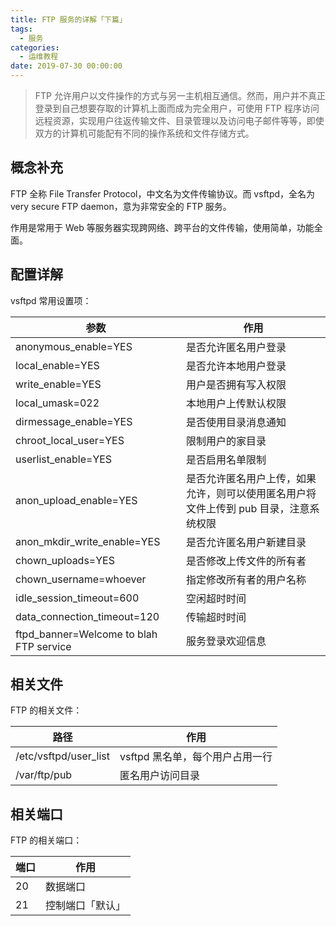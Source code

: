 ```yaml
---
title: FTP 服务的详解「下篇」
tags:
  - 服务
categories:
  - 运维教程
date: 2019-07-30 00:00:00
---
```


> FTP 允许用户以文件操作的方式与另一主机相互通信。然而，用户并不真正登录到自己想要存取的计算机上面而成为完全用户，可使用 FTP 程序访问远程资源，实现用户往返传输文件、目录管理以及访问电子邮件等等，即使双方的计算机可能配有不同的操作系统和文件存储方式。

<!-- more -->

## 概念补充

FTP 全称 File Transfer Protocol，中文名为文件传输协议。而 vsftpd，全名为 very secure FTP daemon，意为非常安全的 FTP 服务。

作用是常用于 Web 等服务器实现跨网络、跨平台的文件传输，使用简单，功能全面。

## 配置详解

vsftpd 常用设置项：

| 参数 | 作用 |
| - | - |
| anonymous_enable=YES | 是否允许匿名用户登录 |
| local_enable=YES | 是否允许本地用户登录 |
| write_enable=YES | 用户是否拥有写入权限 |
| local_umask=022 | 本地用户上传默认权限 |
| dirmessage_enable=YES | 是否使用目录消息通知 |
| chroot_local_user=YES | 限制用户的家目录 |
| userlist_enable=YES | 是否启用名单限制 |
| anon_upload_enable=YES | 是否允许匿名用户上传，如果允许，则可以使用匿名用户将文件上传到 pub 目录，注意系统权限 |
| anon_mkdir_write_enable=YES | 是否允许匿名用户新建目录 |
| chown_uploads=YES | 是否修改上传文件的所有者 |
| chown_username=whoever | 指定修改所有者的用户名称 |
| idle_session_timeout=600 | 空闲超时时间 |
| data_connection_timeout=120 | 传输超时时间 |
| ftpd_banner=Welcome to blah FTP service | 服务登录欢迎信息 |

## 相关文件

FTP 的相关文件：

| 路径 | 作用 |
| - | - |
| /etc/vsftpd/user_list | vsftpd 黑名单，每个用户占用一行 |
| /var/ftp/pub | 匿名用户访问目录 |

## 相关端口

FTP 的相关端口：

| 端口 | 作用 |
| - | - |
| 20 | 数据端口 |
| 21 | 控制端口「默认」 |